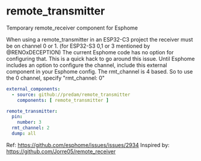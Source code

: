# remote_transmitter
Temporary remote_receiver component for Esphome

When using a remote_transmitter in an ESP32-C3 project the receiver must be on channel 0 or 1. (for ESP32-S3 0,1 or 3 mentioned by @RENOxDECEPTION) The current Esphome code has no option for configuring that.
This is a quick hack to go around this issue. Until Esphome includes an option to configure the channel, include this external component in your Esphome config.
The rmt_channel is 4 based. So to use the 0 channel, specify "rmt_channel: 0"

```yaml
external_components:
  - source: github://predam/remote_transmitter
    components: [ remote_transmitter ]

remote_transmitter:
  pin:
    number: 3
  rmt_channel: 2
  dump: all
```

Ref: https://github.com/esphome/issues/issues/2934
Inspired by: https://github.com/Jorre05/remote_receiver 
